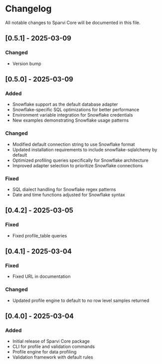 # Changelog

All notable changes to Sparvi Core will be documented in this file.

## [0.5.1] - 2025-03-09
### Changed
- Version bump

## [0.5.0] - 2025-03-09
### Added
- Snowflake support as the default database adapter
- Snowflake-specific SQL optimizations for better performance
- Environment variable integration for Snowflake credentials
- New examples demonstrating Snowflake usage patterns

### Changed
- Modified default connection string to use Snowflake format
- Updated installation requirements to include snowflake-sqlalchemy by default
- Optimized profiling queries specifically for Snowflake architecture
- Improved adapter selection to prioritize Snowflake connections

### Fixed
- SQL dialect handling for Snowflake regex patterns
- Date and time functions adjusted for Snowflake syntax

## [0.4.2] - 2025-03-05
### Fixed
- Fixed profile_table queries

## [0.4.1] - 2025-03-04
### Fixed
- Fixed URL in documentation

### Changed
- Updated profile engine to default to no row level samples returned

## [0.4.0] - 2025-03-04
### Added
- Initial release of Sparvi Core package
- CLI for profile and validation commands
- Profile engine for data profiling
- Validation framework with default rules